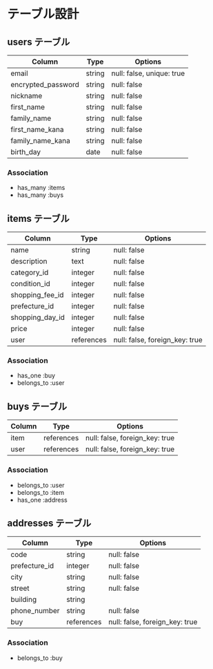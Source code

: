 # テーブル設計

## users テーブル

| Column             | Type   | Options                   |
| ------------------ | ------ | ------------------------- |
| email              | string | null: false, unique: true |
| encrypted_password | string | null: false               |
| nickname           | string | null: false               |
| first_name         | string | null: false               |
| family_name        | string | null: false               |
| first_name_kana    | string | null: false               |
| family_name_kana   | string | null: false               |
| birth_day          | date   | null: false               |

### Association
- has_many :items
- has_many :buys

## items テーブル

| Column           | Type       | Options                           |
| ---------------- | ---------- | --------------------------------- |
| name             | string     | null: false                       |
| description      | text       | null: false                       |
| category_id      | integer    | null: false                       |
| condition_id     | integer    | null: false                       |
| shopping_fee_id  | integer    | null: false                       |
| prefecture_id    | integer    | null: false                       |
| shopping_day_id  | integer    | null: false                       |
| price            | integer    | null: false                       |
| user             | references | null: false, foreign_key: true    |

### Association
- has_one :buy
- belongs_to :user

## buys テーブル

| Column      | Type       | Options                       |
| ------------| ---------- | ----------------------------- |
| item        | references | null: false, foreign_key: true|
| user        | references | null: false, foreign_key: true|

### Association
- belongs_to :user
- belongs_to :item
- has_one :address

## addresses テーブル

| Column             | Type       | Options                       |
| ------------------ | ---------- | ----------------------------- |
| code               | string     | null: false                   |
| prefecture_id      | integer    | null: false                   |
| city               | string     | null: false                   |
| street             | string     | null: false                   |
| building           | string     |                               |
| phone_number       | string     | null: false                   |
| buy                | references | null: false, foreign_key: true|

### Association
- belongs_to :buy